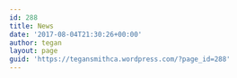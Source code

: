 ```yaml
---
id: 288
title: News
date: '2017-08-04T21:30:26+00:00'
author: tegan
layout: page
guid: 'https://tegansmithca.wordpress.com/?page_id=288'
---
```


